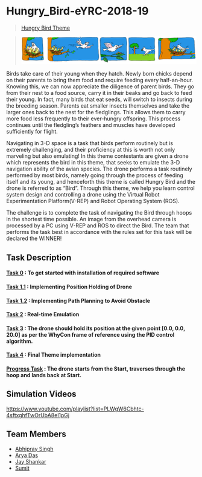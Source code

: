 # Hungry_Bird-eYRC-2018-19

> [Hungry Bird Theme](https://youtu.be/SO-nB95pBSc)

> ![ ](./Hungry_Bird_Theme.png)

Birds take care of their young when they hatch. Newly born chicks depend on their parents to bring them food and require feeding every half-an-hour. Knowing this, we can now appreciate the diligence of parent birds. They go from their nest to a food source, carry it in their beaks and go back to feed their young. In fact, many birds that eat seeds, will switch to insects during the breeding season. Parents eat smaller insects themselves and take the larger ones back to the nest for the fledglings. This allows them to carry more food less frequently to their ever-hungry offspring. This process continues until the fledgling’s feathers and muscles have developed sufficiently for flight.

Navigating in 3-D space is a task that birds perform routinely but is extremely challenging, and their proficiency at this is worth not only marveling but also emulating! 
In this theme contestants are given a drone which represents the bird in this theme, that seeks to emulate the 3-D navigation ability of the avian species. The drone performs a task routinely performed by most birds, namely going through the process of feeding itself and its young, and henceforth this theme is called Hungry Bird and the drone is referred to as “Bird”. Through this theme, we help you learn control system design and controlling a drone using the Virtual Robot Experimentation Platform(V-REP) and Robot Operating System (ROS).

The challenge is to complete the task of navigating the Bird through hoops in the shortest time possible. An image from the overhead camera is processed by a PC using V-REP and ROS to direct the Bird. The team that performs the task best in accordance with the rules set for this task will be declared the WINNER!


## Task Description

#### [Task 0](Task%200/Problem%20Statement/Problem%20Statement.pdf) : To get started with installation of required software

#### [Task 1.1](Task%201.1/Task_1_1_Instructions.pdf) : Implementing Position Holding of Drone
#### [Task 1.2](Task%201.2/Task_1_2_Instructions.pdf) : Implementing Path Planning to Avoid Obstacle
#### [Task 2](Task%202/Problem%20Statement/Problem_Statement.pdf) : Real-time Emulation
#### [Task 3](Task%203/Problem%20Statement/Problem_Statement.pdf) : The drone should hold its position at the given point \[0.0, 0.0, 20.0\] as per the WhyCon frame of reference using the PID control algorithm.
#### [Task 4](Task%204/) : Final Theme implementation
#### [Progress Task](Progress%20Task/Problem%20Statement/ProgressTask.pdf) : The drone starts from the Start, traverses through the hoop and lands back at Start.


## Simulation Videos
https://www.youtube.com/playlist?list=PLWgW6Cbhtc-4sftxghfTwOrUbA8el1pGj


## Team Members
- [Abhipray Singh]()
- [Arya Das](https://github.com/aryadas98)
- [Jay Shankar](https://github.com/jayshanker2000)
- [Sumit]()
